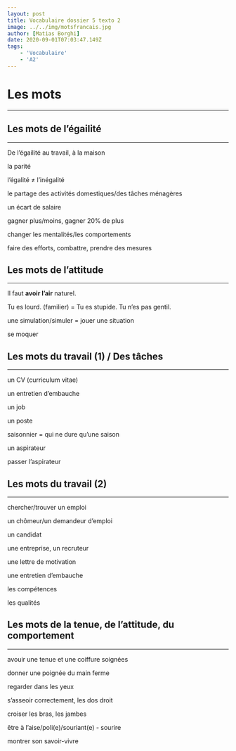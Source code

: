 ```yaml
---
layout: post
title: Vocabulaire dossier 5 texto 2
image: ../../img/motsfrancais.jpg
author: [Matias Borghi]
date: 2020-09-01T07:03:47.149Z
tags: 
    - 'Vocabulaire'
    - 'A2'
---
```


# Les mots
---

## Les mots de l’égailité
----

De l’égailité au travail, à la maison

la parité

l’égalité ≠ l’inégalité

le partage des activités domestiques/des tâches ménagères

un écart de salaire

gagner plus/moins, gagner 20% de plus

changer les mentalités/les comportements

faire des efforts, combattre, prendre des mesures

## Les mots de l’attitude
----

Il faut **avoir l’air** naturel.

Tu es lourd. (familier)
= Tu es stupide. Tu n’es pas gentil.

une simulation/simuler = jouer une situation

se moquer

## Les mots du travail (1) / Des tâches 
----

un CV (curriculum vitae)

un entretien d’embauche

un job

un poste

saisonnier = qui ne dure qu’une saison

un aspirateur

passer l’aspirateur


## Les mots du travail (2)
----

chercher/trouver un emploi

un chômeur/un demandeur d’emploi

un candidat

une entreprise, un recruteur

une lettre de motivation

une entretien d’embauche

les compétences

les qualités

## Les mots de la tenue, de l’attitude, du comportement
---

avouir une tenue et une coiffure soignées

donner une poignée du main ferme

regarder dans les yeux

s’asseoir correctement, les dos droit

croiser les bras, les jambes

être à l’aise/poli(e)/souriant(e) - sourire

montrer son savoir-vivre
